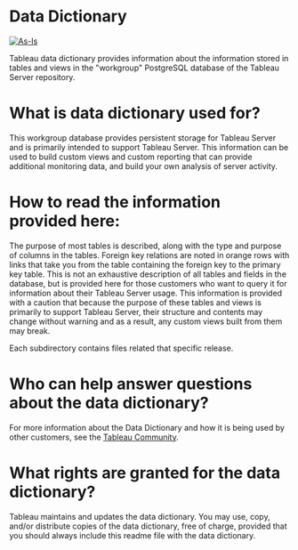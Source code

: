 # Data Dictionary
[![As-Is](https://img.shields.io/badge/Support%20Level-As--Is-e8762c.svg)](https://www.tableau.com/support-levels-it-and-developer-tools)

Tableau data dictionary provides information about the information stored in tables and views in the "workgroup" PostgreSQL database of the Tableau Server repository.

# What is data dictionary used for?

This workgroup database provides persistent storage for Tableau Server and is primarily intended to support Tableau Server. This information can be used to build custom views and custom reporting that can provide additional monitoring data, and build your own analysis of server activity.

# How to read the information provided here:

The purpose of most tables is described, along with the type and purpose of columns in the tables. Foreign key relations are noted in orange rows with links that take you from the table containing the foreign key to the primary key table. This is not an exhaustive description of all tables and fields in the database, but is provided here for those customers who want to query it for information about their Tableau Server usage. This information is provided with a caution that because the purpose of these tables and views is primarily to support Tableau Server, their structure and contents may change without warning and as a result, any custom views built from them may break.

Each subdirectory contains files related that specific release.

# Who can help answer questions about the data dictionary?

For more information about the Data Dictionary and how it is being used by other customers, see the [Tableau Community](https://community.tableau.com/s/global-search/%40uri#q=data%20dictionary&t=Community).

# What rights are granted for the data dictionary?

Tableau maintains and updates the data dictionary. You may use, copy, and/or distribute copies of the data dictionary, free of charge, provided that you should always include this readme file with the data dictionary.

